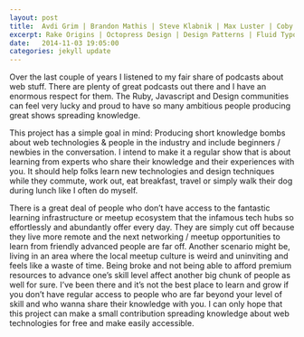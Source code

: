 ```yaml
---
layout: post
title:  Avdi Grim | Brandon Mathis | Steve Klabnik | Max Luster | Coby Chapple
excerpt: Rake Origins | Octopress Design | Design Patterns | Fluid Typography | Working @ Github
date:   2014-11-03 19:05:00
categories: jekyll update
---
```


Over the last couple of years I listened to my fair share of podcasts about web stuff. There are plenty of great podcasts out there and I have an enormous respect for them. The Ruby, Javascript and Design communities can feel very lucky and proud to have so many ambitious people producing great shows spreading knowledge.

This project has a simple goal in mind: Producing short knowledge bombs about web technologies & people in the industry and include beginners / newbies in the conversation. I intend to make it a regular show that is about learning from experts who share their knowledge and their experiences with you. It should help folks learn new technologies and design techniques while they commute, work out, eat breakfast, travel or simply walk their dog during lunch like I often do myself.

There is a great deal of people who don’t have access to the fantastic learning infrastructure or meetup ecosystem that the infamous tech hubs so effortlessly and abundantly offer every day. They are simply cut off because they live more remote and the next networking / meetup opportunities to learn from friendly advanced people are far off. Another scenario might be, living in an area where the local meetup culture is weird and uninviting and feels like a waste of time. Being broke and not being able to afford premium resources to advance one’s skill level affect another big chunk of people as well for sure. I’ve been there and it’s not the best place to learn and grow if you don’t have regular access to people who are far beyond your level of skill and who wanna share their knowledge with you. I can only hope that this project can make a small contribution spreading knowledge about web technologies for free and make easily accessible.
